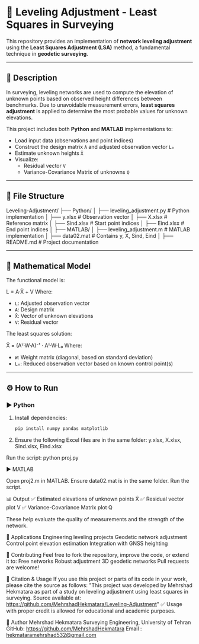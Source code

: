 # 📐 Leveling Adjustment - Least Squares in Surveying

This repository provides an implementation of **network leveling adjustment** using the **Least Squares Adjustment (LSA)** method, a fundamental technique in **geodetic surveying**.

---

## 📘 Description

In surveying, leveling networks are used to compute the elevation of unknown points based on observed height differences between benchmarks. Due to unavoidable measurement errors, **least squares adjustment** is applied to determine the most probable values for unknown elevations.

This project includes both **Python** and **MATLAB** implementations to:
- Load input data (observations and point indices)
- Construct the design matrix `A` and adjusted observation vector `L₀`
- Estimate unknown heights `X̂`
- Visualize:
  - Residual vector `V`
  - Variance-Covariance Matrix of unknowns `Q`

---

## 📁 File Structure

Leveling-Adjustment/
├── Python/
│ ├── leveling_adjustment.py # Python implementation
│ ├── y.xlsx # Observation vector
│ ├── X.xlsx # Reference matrix
│ ├── Sind.xlsx # Start point indices
│ ├── Eind.xlsx # End point indices
│
├── MATLAB/
│ ├── leveling_adjustment.m # MATLAB implementation
│ ├── data02.mat # Contains y, X, Sind, Eind
│
├── README.md # Project documentation


---

## 🧠 Mathematical Model

The functional model is:

L = A·X̂ + V
Where:
- `L`: Adjusted observation vector
- `A`: Design matrix
- `X̂`: Vector of unknown elevations
- `V`: Residual vector

The least squares solution:

X̂ = (Aᵀ·W·A)⁻¹ · Aᵀ·W·L₀
Where:
- `W`: Weight matrix (diagonal, based on standard deviation)
- `L₀`: Reduced observation vector based on known control point(s)

---

## ⚙️ How to Run

### ▶️ Python

1. Install dependencies:
   ```bash
   pip install numpy pandas matplotlib
2. Ensure the following Excel files are in the same folder:
y.xlsx, X.xlsx, Sind.xlsx, Eind.xlsx

Run the script:
python proj.py

▶️ MATLAB

Open proj2.m in MATLAB.
Ensure data02.mat is in the same folder.
Run the script.

📊 Output
✅ Estimated elevations of unknown points X̂
✅ Residual vector plot V
✅ Variance-Covariance Matrix plot Q

These help evaluate the quality of measurements and the strength of the network.

📍 Applications
Engineering leveling projects
Geodetic network adjustment
Control point elevation estimation
Integration with GNSS heighting

🤝 Contributing
Feel free to fork the repository, improve the code, or extend it to:
Free networks
Robust adjustment
3D geodetic networks
Pull requests are welcome!

📌 Citation & Usage
If you use this project or parts of its code in your work, please cite the source as follows:
"This project was developed by Mehrshad Hekmatara as part of a study on leveling adjustment using least squares in surveying. Source available at: https://github.com/MehrshadHekmatara/Leveling-Adjustment"
✅ Usage with proper credit is allowed for educational and academic purposes.

👤 Author
Mehrshad Hekmatara
Surveying Engineering, University of Tehran
GitHub: https://github.com/MehrshadHekmatara
Email : hekmataramehrshad532@gmail.com
